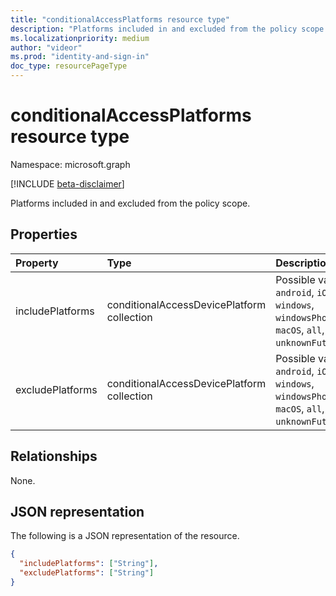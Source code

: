 ```yaml
---
title: "conditionalAccessPlatforms resource type"
description: "Platforms included in and excluded from the policy scope."
ms.localizationpriority: medium
author: "videor"
ms.prod: "identity-and-sign-in"
doc_type: resourcePageType
---
```


# conditionalAccessPlatforms resource type

Namespace: microsoft.graph

[!INCLUDE [beta-disclaimer](../../includes/beta-disclaimer.md)]

Platforms included in and excluded from the policy scope.

## Properties

| Property     | Type        | Description |
|:-------------|:------------|:------------|
|includePlatforms|conditionalAccessDevicePlatform collection| Possible values are: `android`, `iOS`, `windows`, `windowsPhone`, `macOS`, `all`, `unknownFutureValue`.|
|excludePlatforms|conditionalAccessDevicePlatform collection| Possible values are: `android`, `iOS`, `windows`, `windowsPhone`, `macOS`, `all`, `unknownFutureValue`.|

## Relationships

None.

## JSON representation

The following is a JSON representation of the resource.

<!-- {
  "blockType": "resource",
  "optionalProperties": [

  ],
  "@odata.type": "microsoft.graph.conditionalAccessPlatforms",
  "baseType": null
}-->

```json
{
  "includePlatforms": ["String"],
  "excludePlatforms": ["String"]
}
```

<!-- uuid: 16cd6b66-4b1a-43a1-adaf-3a886856ed98
2019-02-04 14:57:30 UTC -->
<!-- {
  "type": "#page.annotation",
  "description": "conditionalAccessPlatforms resource",
  "keywords": "",
  "section": "documentation",
  "tocPath": ""
}-->


